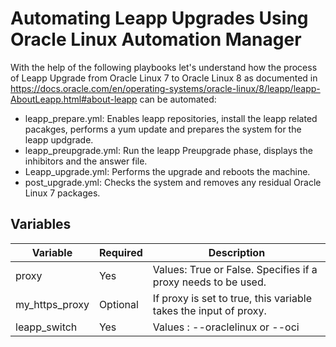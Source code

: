 
# Automating Leapp Upgrades Using Oracle Linux Automation Manager

With the help of the following playbooks let's understand how the process of Leapp Upgrade from Oracle Linux 7 to Oracle Linux 8 as documented in https://docs.oracle.com/en/operating-systems/oracle-linux/8/leapp/leapp-AboutLeapp.html#about-leapp can be automated:

* leapp_prepare.yml: Enables leapp repositories, install the leapp related pacakges, performs a yum update and prepares the system for the leapp updgrade.
* leapp_preupgrade.yml: Run the leapp Preupgrade phase, displays the inhibitors and the answer file.
* Leapp_upgrade.yml: Performs the upgrade and reboots the machine.
* post_upgrade.yml: Checks the system and removes any residual Oracle Linux 7 packages.

## Variables

| Variable | Required | Description |
| -------- | -------- | ----------- |
| proxy | Yes | Values: True or False. Specifies if a proxy needs to be used.
| my_https_proxy | Optional | If proxy is set to true, this variable takes the input of proxy.
| leapp_switch | Yes | Values : --oraclelinux or --oci



  

